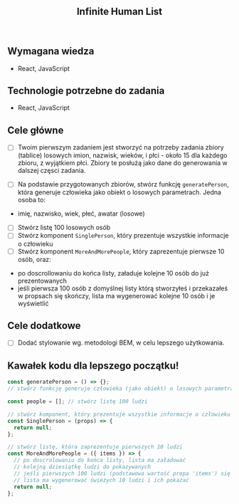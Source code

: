 <h2 align="center">Infinite Human List</h2>

<br>

## Wymagana wiedza

- React, JavaScript

## Technologie potrzebne do zadania

- React, JavaScript

## Cele główne

- [ ] Twoim pierwszym zadaniem jest stworzyć na potrzeby zadania zbiory (tablice) losowych imion, nazwisk, wieków, i płci - około 15 dla każdego zbioru, z wyjątkiem płci. Zbiory te posłużą jako dane do generowania w dalszej częsci zadania.

- [ ] Na podstawie przygotowanych zbiorów, stwórz funkcję `generatePerson`, która generuje człowieka jako obiekt o losowych parametrach. Jedna osoba to:

* imię, nazwisko, wiek, płeć, awatar (losowe)

- [ ] Stwórz listę 100 losowych osób
- [ ] Stwórz komponent `SinglePerson`, który prezentuje wszystkie informacje o człowieku
- [ ] Stwórz komponent `MoreAndMorePeople`, który zaprezentuje pierwsze 10 osób, oraz:

* po doscrollowaniu do końca listy, załaduje kolejne 10 osób do już prezentowanych
* jeśli pierwsza 100 osób z domyślnej listy którą stworzyłeś i przekazałeś w propsach się skończy, lista ma wygenerować kolejne 10 osób i je wyświetlić

## Cele dodatkowe

- [ ] Dodać stylowanie wg. metodologi BEM, w celu lepszego użytkowania.

## Kawałek kodu dla lepszego początku!

```javascript
const generatePerson = () => {};
// stwórz funkcję generuje człowieka (jako obiekt) o losowych parametrach

const people = []; // stwórz listę 100 ludzi

// stwórz komponent, który prezentuje wszystkie informacje o człowieku
const SinglePerson = (props) => {
  return null;
};

// stwórz listę, która zaprezentuje pierwszych 10 ludzi
const MoreAndMorePeople = ({ items }) => {
  // po doscrolowaniu do końca listy, lista ma załadować
  // kolejną dziesiątkę ludzi do pokazywanych
  // jeśli pierwszych 100 ludzi (podstawowa wartość propa 'items') się skończy
  // lista ma wygenerować świeżych 10 ludzi i ich pokazać
  return null;
};
```
